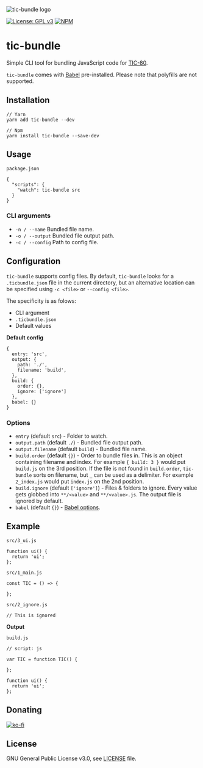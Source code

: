 ![tic-bundle logo](https://i.imgur.com/YpexCm4.png)

[![License: GPL v3](https://img.shields.io/badge/License-GPLv3-blue.svg)](https://www.gnu.org/licenses/gpl-3.0)
[![NPM](https://img.shields.io/npm/v/tic-bundle?label=npm)](https://www.npmjs.com/package/tic-bundle)

# tic-bundle

Simple CLI tool for bundling JavaScript code for [TIC-80](https://tic.computer/).

`tic-bundle` comes with [Babel](https://babeljs.io/docs/en/babel-preset-env) pre-installed. Please note that polyfills are not supported.

## Installation

```
// Yarn
yarn add tic-bundle --dev

// Npm
yarn install tic-bundle --save-dev
```

## Usage

`package.json`

```
{
  "scripts": {
    "watch": tic-bundle src
  }
}
```

### CLI arguments

 - `-n / --name` Bundled file name.
 - `-o / --output` Bundled file output path.
 - `-c / --config` Path to config file.

## Configuration

`tic-bundle` supports config files. By default, `tic-bundle` looks for a `.ticbundle.json` file in the current directory, but an alternative location can be specified using `-c <file>` or `--config <file>`. 

The specificity is as folows:

 - CLI argument
 - `.ticbundle.json`
 - Default values

<b>Default config</b>

```
{
  entry: 'src',
  output: {
    path: './',
    filename: 'build',
  },
  build: {
    order: {},
    ignore: ['ignore']
  },
  babel: {}
}
```

### Options

 - `entry` (default `src`) - Folder to watch.
 - `output.path` (default `./`) - Bundled file output path.
 - `output.filename` (default `build`) - Bundled file name.
 - `build.order` (default `{}`) - Order to bundle files in. This is an object containing filename and index. For example `{ build: 3 }` would put `build.js` on the 3rd position. If the file is not found in `build.order`, `tic-bundle` sorts on filename, but `_` can be used as a delimiter. For example `2_index.js` would put `index.js` on the 2nd position.
 - `build.ignore` (default `['ignore']`) - Files & folders to ignore. Every value gets globbed into `**/<value>` and `**/<value>.js`. The output file is ignored by default.
 - `babel` (default `{}`) - [Babel options](https://babeljs.io/docs/en/options). 

## Example

`src/3_ui.js`

```
function ui() {
  return 'ui';
};
```

`src/1_main.js`

```
const TIC = () => {

};
```

`src/2_ignore.js`

```
// This is ignored
```

<b>Output</b>

`build.js`

```
// script: js

var TIC = function TIC() {

};

function ui() {
  return 'ui';
};
```

## Donating

[![ko-fi](https://www.ko-fi.com/img/githubbutton_sm.svg)](https://ko-fi.com/Y8Y41E23T)

## License

GNU General Public License v3.0, see [LICENSE](./LICENSE) file.
